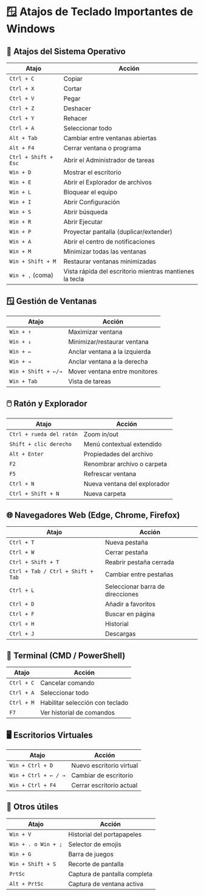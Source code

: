 # 🪟 Atajos de Teclado Importantes de Windows

## 🔧 Atajos del Sistema Operativo

| Atajo                | Acción                                                  |
| -------------------- | ------------------------------------------------------- |
| `Ctrl + C`           | Copiar                                                  |
| `Ctrl + X`           | Cortar                                                  |
| `Ctrl + V`           | Pegar                                                   |
| `Ctrl + Z`           | Deshacer                                                |
| `Ctrl + Y`           | Rehacer                                                 |
| `Ctrl + A`           | Seleccionar todo                                        |
| `Alt + Tab`          | Cambiar entre ventanas abiertas                         |
| `Alt + F4`           | Cerrar ventana o programa                               |
| `Ctrl + Shift + Esc` | Abrir el Administrador de tareas                        |
| `Win + D`            | Mostrar el escritorio                                   |
| `Win + E`            | Abrir el Explorador de archivos                         |
| `Win + L`            | Bloquear el equipo                                      |
| `Win + I`            | Abrir Configuración                                     |
| `Win + S`            | Abrir búsqueda                                          |
| `Win + R`            | Abrir Ejecutar                                          |
| `Win + P`            | Proyectar pantalla (duplicar/extender)                  |
| `Win + A`            | Abrir el centro de notificaciones                       |
| `Win + M`            | Minimizar todas las ventanas                            |
| `Win + Shift + M`    | Restaurar ventanas minimizadas                          |
| `Win + ,` (coma)     | Vista rápida del escritorio mientras mantienes la tecla |

## 🪟 Gestión de Ventanas

| Atajo               | Acción                        |
| ------------------- | ----------------------------- |
| `Win + ↑`           | Maximizar ventana             |
| `Win + ↓`           | Minimizar/restaurar ventana   |
| `Win + ←`           | Anclar ventana a la izquierda |
| `Win + →`           | Anclar ventana a la derecha   |
| `Win + Shift + ←/→` | Mover ventana entre monitores |
| `Win + Tab`         | Vista de tareas               |

## 🖱️ Ratón y Explorador

| Atajo                    | Acción                       |
| ------------------------ | ---------------------------- |
| `Ctrl + rueda del ratón` | Zoom in/out                  |
| `Shift + clic derecho`   | Menú contextual extendido    |
| `Alt + Enter`            | Propiedades del archivo      |
| `F2`                     | Renombrar archivo o carpeta  |
| `F5`                     | Refrescar ventana            |
| `Ctrl + N`               | Nueva ventana del explorador |
| `Ctrl + Shift + N`       | Nueva carpeta                |

## 🌐 Navegadores Web (Edge, Chrome, Firefox)

| Atajo                             | Acción                           |
| --------------------------------- | -------------------------------- |
| `Ctrl + T`                        | Nueva pestaña                    |
| `Ctrl + W`                        | Cerrar pestaña                   |
| `Ctrl + Shift + T`                | Reabrir pestaña cerrada          |
| `Ctrl + Tab / Ctrl + Shift + Tab` | Cambiar entre pestañas           |
| `Ctrl + L`                        | Seleccionar barra de direcciones |
| `Ctrl + D`                        | Añadir a favoritos               |
| `Ctrl + F`                        | Buscar en página                 |
| `Ctrl + H`                        | Historial                        |
| `Ctrl + J`                        | Descargas                        |

## 📂 Terminal (CMD / PowerShell)

| Atajo      | Acción                          |
| ---------- | ------------------------------- |
| `Ctrl + C` | Cancelar comando                |
| `Ctrl + A` | Seleccionar todo                |
| `Ctrl + M` | Habilitar selección con teclado |
| `F7`       | Ver historial de comandos       |

## 🖥️ Escritorios Virtuales

| Atajo                | Acción                   |
| -------------------- | ------------------------ |
| `Win + Ctrl + D`     | Nuevo escritorio virtual |
| `Win + Ctrl + ← / →` | Cambiar de escritorio    |
| `Win + Ctrl + F4`    | Cerrar escritorio actual |

## 🧩 Otros útiles

| Atajo               | Acción                       |
| ------------------- | ---------------------------- |
| `Win + V`           | Historial del portapapeles   |
| `Win + . o Win + ;` | Selector de emojis           |
| `Win + G`           | Barra de juegos              |
| `Win + Shift + S`   | Recorte de pantalla          |
| `PrtSc`             | Captura de pantalla completa |
| `Alt + PrtSc`       | Captura de ventana activa    |
